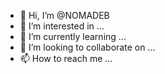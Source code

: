 - 👋 Hi, I’m @NOMADEB
- 👀 I’m interested in ...
- 🌱 I’m currently learning ...
- 💞️ I’m looking to collaborate on ...
- 📫 How to reach me ...

<!---
NOMADEB/NOMADEB is a ✨ special ✨ repository because its `README.md` (this file) appears on your GitHub profile.
You can click the Preview link to take a look at your changes.
--->
